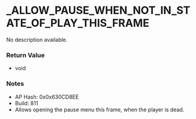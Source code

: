 # _ALLOW_PAUSE_WHEN_NOT_IN_STATE_OF_PLAY_THIS_FRAME

No description available.

### Return Value
* void

### Notes
* AP Hash: 0x0x630CD8EE
* Build: 811
* Allows opening the pause menu this frame, when the player is dead.

